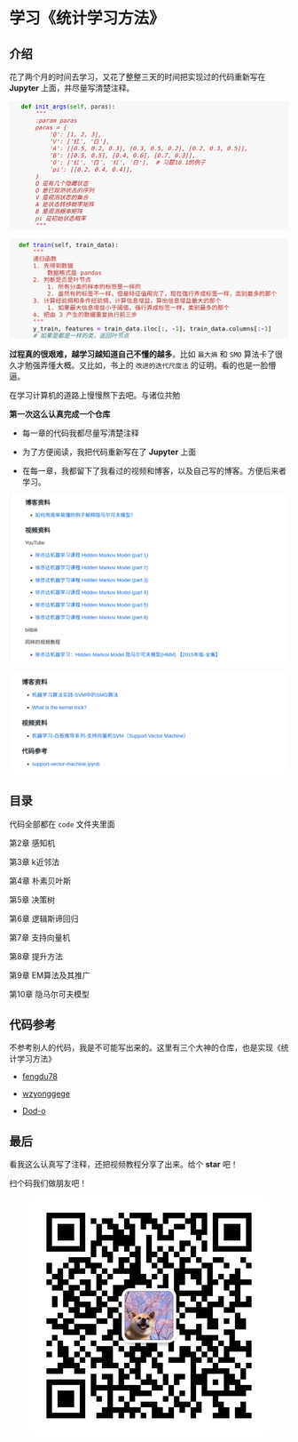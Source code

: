 # 学习《统计学习方法》

## 介绍

花了两个月的时间去学习，又花了整整三天的时间把实现过的代码重新写在 **Jupyter** 上面，并尽量写清楚注释。

![note1](./images/note1.png)

![note2](./images/note2.png)

**过程真的很艰难，越学习越知道自己不懂的越多**。比如 `最大熵` 和 `SMO` 算法卡了很久才勉强弄懂大概。又比如，书上的 `改进的迭代尺度法` 的证明。看的也是一脸懵逼。

在学习计算机的道路上慢慢熬下去吧。与诸位共勉

**第一次这么认真完成一个仓库**

+ 每一章的代码我都尽量写清楚注释

+ 为了方便阅读，我把代码重新写在了 **Jupyter** 上面

+ 在每一章，我都留下了我看过的视频和博客，以及自己写的博客。方便后来者学习。

![Learning_materials1](./images/Learning_materials1.png)

![Learning_materials2](./images/Learning_materials2.png)

## 目录

代码全部都在 `code` 文件夹里面

第2章 感知机

第3章 k近邻法

第4章 朴素贝叶斯

第5章 决策树

第6章 逻辑斯谛回归

第7章 支持向量机

第8章 提升方法

第9章 EM算法及其推广

第10章 隐马尔可夫模型

## 代码参考

不参考别人的代码，我是不可能写出来的。这里有三个大神的仓库，也是实现《统计学习方法》

+ [fengdu78](https://github.com/fengdu78/lihang-code)

+ [wzyonggege](https://github.com/wzyonggege/statistical-learning-method)

+ [Dod-o](https://github.com/Dod-o/Statistical-Learning-Method_Code)

## 最后

看我这么认真写了注释，还把视频教程分享了出来。给个 **star** 吧！

扫个码我们做朋友吧！


<div style="text-align: center">
<img src="./images/wx.png"/>
</div>

